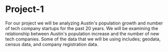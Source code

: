 # Project-1

For our project we will be analyzing Austin's population growth and number of tech company startups for the past 20 years. We will be examining the relationship between Austin's population increase and the number of new tech companies. Some of the data that we will be using includes; geodata, census data, and company registration data. 